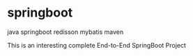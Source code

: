# springboot
java springboot redisson mybatis maven

This is an interesting complete End-to-End SpringBoot Project
